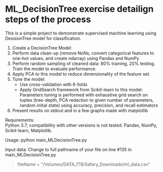 # ML_DecisionTree exercise detailign steps of the process
This is a simple project to demonstrate supervised machine learning using DesisionTree model for classification.  

1. Create a DecisionTree Model
2. Perform data clean-up (remove NoNs, convert categorical features to one-hot values, and create ndarray) using Pandas and NumPy
3. Perform random sampling of cleaned data: 80% training, 20% testing. Train the model to evaluate performance. 
4. Apply PCA to this model to reduce dimensionality of the feature set.
5. Tune the model:
    - Use cross-validation with 6-folds
    - Apply GridSearch framework from Scikit-learn to this model: 
      Parameters tuning is performed with exhaustive grid search on tuples (tree-depth, PCA redaction to given
      number of parameters, random initial state) using accuracy, precision, and recall estimators
6. Present results on stdout and in a few graphs made with matplotlib

Requirements:  
   Python 3.7; compatibility with other versions is not tested. 
   Pandas, NumPy, Scikit-learn, Matplotlib.
   
Usage: 
  python main_MLDecisionTree.py  
  
Input data: 
  Change to full pathname of your file on line #135 in main_MLDecisionTree.py
 > fileName = "/Volumes/DATA_1TB/Safary_Downloads/ml_data.csv"
